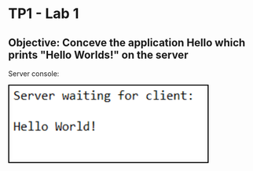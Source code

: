# TP1 - Lab 1
## Objective: Conceve the application Hello which prints "Hello Worlds!" on the server

Server console:
<table>
  <tr>
    <td style="border: 2px solid black;">
      <img width=390 src="../assets/tp1_server_console.PNG" alt="Server console for lab1" />
    </td>
  </tr>
</table>
